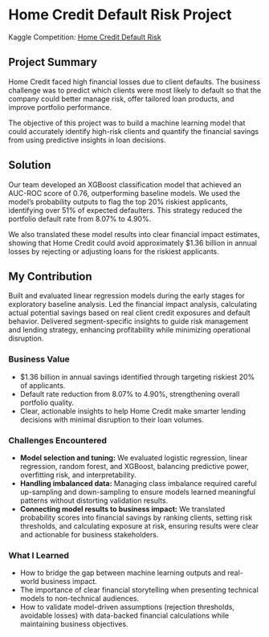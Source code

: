 # Home Credit Default Risk Project
Kaggle Competition: [Home Credit Default Risk](https://www.kaggle.com/competitions/home-credit-default-risk)

## Project Summary
Home Credit faced high financial losses due to client defaults. The business challenge was to predict which clients were most likely to default so that the company could better manage risk, offer tailored loan products, and improve portfolio performance.

The objective of this project was to build a machine learning model that could accurately identify high-risk clients and quantify the financial savings from using predictive insights in loan decisions.

## Solution
Our team developed an XGBoost classification model that achieved an AUC-ROC score of 0.76, outperforming baseline models. We used the model’s probability outputs to flag the top 20% riskiest applicants, identifying over 51% of expected defaulters. This strategy reduced the portfolio default rate from 8.07% to 4.90%.

We also translated these model results into clear financial impact estimates, showing that Home Credit could avoid approximately $1.36 billion in annual losses by rejecting or adjusting loans for the riskiest applicants.

## My Contribution
Built and evaluated linear regression models during the early stages for exploratory baseline analysis.
Led the financial impact analysis, calculating actual potential savings based on real client credit exposures and default behavior.
Delivered segment-specific insights to guide risk management and lending strategy, enhancing profitability while minimizing operational disruption.

### Business Value
* $1.36 billion in annual savings identified through targeting riskiest 20% of applicants.
* Default rate reduction from 8.07% to 4.90%, strengthening overall portfolio quality.
* Clear, actionable insights to help Home Credit make smarter lending decisions with minimal disruption to their loan volumes.

### Challenges Encountered
* **Model selection and tuning:** We evaluated logistic regression, linear regression, random forest, and XGBoost, balancing predictive power, overfitting risk, and interpretability.
* **Handling imbalanced data:** Managing class imbalance required careful up-sampling and down-sampling to ensure models learned meaningful patterns without distorting validation results.
* **Connecting model results to business impact:** We translated probability scores into financial savings by ranking clients, setting risk thresholds, and calculating exposure at risk, ensuring results were clear and actionable for business stakeholders.

### What I Learned
* How to bridge the gap between machine learning outputs and real-world business impact.
* The importance of clear financial storytelling when presenting technical models to non-technical audiences.
* How to validate model-driven assumptions (rejection thresholds, avoidable losses) with data-backed financial calculations while maintaining business objectives.
